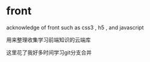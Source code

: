 # front
acknowledge of front such as css3 , h5 , and javascript

用来整理收集学习前端知识的云端库

这里花了我好多时间学习git分支合并

